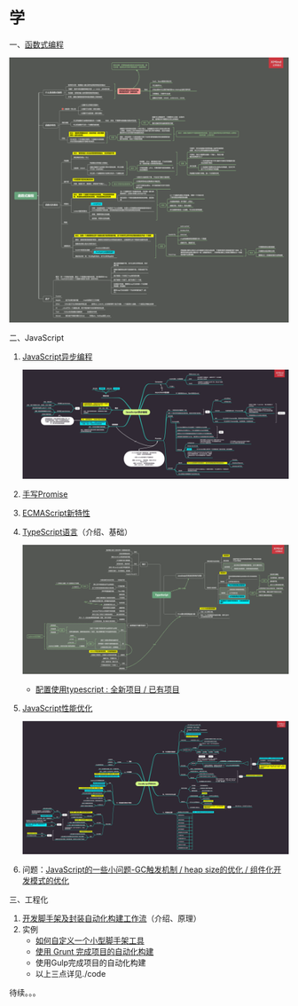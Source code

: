 # 学

一、[函数式编程](https://github.com/janeLLLL/blog/issues/1)

![函数式编程](%E5%87%BD%E6%95%B0%E5%BC%8F%E7%BC%96%E7%A8%8B.png)

二、JavaScript

1. [JavaScript异步编程](https://github.com/janeLLLL/blog/issues/2)

   ![JavaScript异步编程](JavaScript%E5%BC%82%E6%AD%A5%E7%BC%96%E7%A8%8B.png)

2. [手写Promise](https://github.com/janeLLLL/blog/issues/3)

3. [ECMAScript新特性](https://github.com/janeLLLL/blog/issues/4)

4. [TypeScript语言](https://github.com/janeLLLL/blog/issues/5)（介绍、基础）

   ![TypeScript](TypeScript.png)

   - [配置使用typescript : 全新项目 / 已有项目](https://github.com/janeLLLL/blog/issues/13)

5. [JavaScript性能优化](https://github.com/janeLLLL/blog/issues/6)

   ![JavaScript性能优化](JavaScript%E6%80%A7%E8%83%BD%E4%BC%98%E5%8C%96-1600061882858.png)

6. 问题：[JavaScript的一些小问题-GC触发机制 / heap size的优化 / 组件化开发模式的优化](https://github.com/janeLLLL/blog/issues/12)

三、工程化

1. [开发脚手架及封装自动化构建工作流](https://github.com/janeLLLL/blog/issues/10)（介绍、原理）
2. 实例
   - [如何自定义一个小型脚手架工具](https://github.com/janeLLLL/blog/issues/7)
   - [使用 Grunt 完成项目的自动化构建](https://github.com/janeLLLL/blog/issues/8)
   - 使用Gulp完成项目的自动化构建
   - 以上三点详见./code

待续。。。